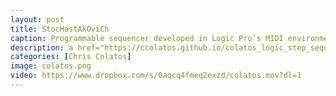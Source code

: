 ```yaml
---
layout: post
title: StocHastAkOviCh
caption: Programmable sequencer developed in Logic Pro’s MIDI environment. Probability distribution autocomposer functionality with Dmitri Shostakovich homage-scale constraint. Controls for independent and global pitch and velocity, independent and vector linear pitch and modulation, independent and global note on/off, and quick-drum sequencer.
description: a href="https://ccolatos.github.io/colatos_logic_step_sequencer.zip">DOWNLOAD SEQUENCER</a> 
categories: [Chris Colatos]
image: colatos.png
video: https://www.dropbox.com/s/0aqcq4fmeq2exzd/colatos.mov?dl=1
---
```

